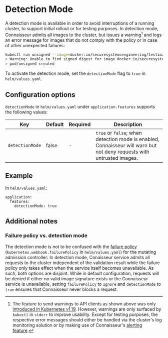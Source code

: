 # Detection Mode

A detection mode is available in order to avoid interruptions of a running cluster, to support initial rollout or for testing purposes.
In detection mode, Connaisseur admits all images to the cluster, but issues a warning[^1] and logs an error message for images that do not comply with the policy or in case of other unexpected failures:

[^1]: The feature to send warnings to API clients as shown above was only [introduced in Kubernetes v1.19](https://kubernetes.io/blog/2020/09/03/warnings/#:~:text=In%20Kubernetes%20v1.,response%20body%20in%20any%20way.&text=The%20k8s.io%2Fclient%2Dgo%20behavior%20can%20be%20overridden,%2Dprocess%20or%20per%2Dclient.). However, warnings are only surfaced by `kubectl` in `stderr` to improve usability. Except for testing purposes, the respective error messages should either be handled via the cluster's log monitoring solution or by making use of Connaisseur's [alerting feature](alerting.md).

```bash
kubectl run unsigned --image=docker.io/securesystemsengineering/testimage:unsigned
> Warning: Unable to find signed digest for image docker.io/securesystemsengineering/testimage:unsigned. (not denied due to DETECTION_MODE)
> pod/unsigned created
```

To activate the detection mode, set the `detectionMode` flag to `true` in `helm/values.yaml`.

## Configuration options

`detectionMode` in `helm/values.yaml` under `application.features` supports the following values:

| Key | Default | Required | Description |
| - | - | - | - |
| `detectionMode` | false | - | `true` or `false`; when detection mode is enabled, Connaisseur will warn but not deny requests with untrusted images. |

## Example

In `helm/values.yaml`:

```
application:
  features:
    detectionMode: true
```

## Additional notes

### Failure policy vs. detection mode

The detection mode is not to be confused with the [failure policy](https://kubernetes.io/docs/reference/access-authn-authz/extensible-admission-controllers/#failure-policy) (`kubernetes.webhook.failurePolicy` in `helm/values.yaml`) for the mutating admission controller:
In detection mode, Conaisseur service admits all requests to the cluster independent of the validation result while the failure policy only takes effect when the service itself becomes unavailable.
As such, both options are disjoint.
While in default configuration, requests will be denied if either no valid image signature exists or the Connaisseur service is unavailable, setting `failurePolicy` to `Ignore` and `detectionMode` to `true` ensures that Connaisseur never blocks a request.


